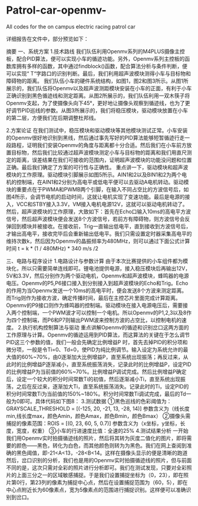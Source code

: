 # Patrol-car-openmv-
All codes for the on campus electric racing patrol car

详细报告在文件中，部分预览如下：

摘要
一、系统方案
1.技术路线
    我们队伍利用Openmv系列的M4PLUS摄像主控板，配合PID算法，便可以实现小车的循迹功能。另外，Openmv系列主控板的函数库拥有多样的函数，其中通过findblock()函数，配合算法分析与条件判断，便可以实现“ T“字路口的识别判断。最后，我们利用超声波模块测得小车与目标物和障碍物的距离。
    我们队伍小车的硬件系统结构，如图1，图2和图3所示。从图1所展示的，我们队伍将Openmv以及超声波测距模块安装在小车的正面，有利于小车正确识别到黑色循迹线和测定距离。从图2所展示的，我们队伍利用一双木筷子将Openmv支起，为了使摄像头向下45°，更好地让摄像头观察到循迹线，也为了更好调节PID巡线的参数。从图3所展示的，我们将稳压模块，驱动模块放置在小车的第二层，方便我们在后期调整杜邦线。

2.方案论证
    在我们测试中，稳压模块和驱动模块等其他模块测试正常。小车安装的Openmv很好地识别到黑线，然后通过事先写好的PID算法能够短暂循迹行走一段路程，证明我们安装Openmv的角度与距离都十分合适。然后我们在小车前方放置目标物，然后我们比较通过超声波模块测定小车与目标物的距离和我们用直尺测定的距离，误差结果在我们可接收的范围内，证明超声波模块的功能没问题和位置正确。最后我们确定了方案的可行性与正确性。
    重点讲一下，驱动模块和超声波模块的工作原理。驱动模块引脚展示如图5所示。AIN1和2以及BIN1和2为两个电机的控制端，在AIN1和2分别为高电平或低电平便可以去驱动A电机转动。驱动模块的重要点在于PWMA和PWMB两个引脚，在输入不同占空比的方波信号后，如图4所示，会调节电机的启动时间，这就让电机实现了变速功能。最后是电源的接入，VCC和STBY接入3.3V，VM接入电机电源12V，这就可以驱动电机转动了。
    然后，超声波模块的工作原理，大致如下：首先在Echo口输入10ms的高电平方波信号，然后超声波模块便会发送8个方波信号，若前方有障碍物，则方波信号会反弹回到模块并被接收。在接收前，Trig一直输出低电平，直到接收到方波信号后，才输出高电平，接收完毕后会重新输出低电平。我们只需设置定时器采集高电平的维持次数k，然后因为Openmv的晶振频率为480MHz，则可以通过下面公式计算时间
t = k * (1 / 480MHz) * 340 m/s /2

三、电路与程序设计
1.电路设计与参数计算
由于本次比赛提供的小车组件都为模块化，所以只需要简单连线即可。锂电池提供电源，接入稳压模块后再输出12V，5V和3.3V，然后分别作为两个驱动电机，Openmv和超声波模块，蜂鸣器的电源电压。Openmv的P5,P6接口接入到分别接入到超声波模块的Echo和Trig。Echo的作用为当Openmv发送一个10ms的高电平时，便会发送8个方波来测定距离。而Trig则作为接收方波，确定传播时间，最后在主控芯片里面完成计算距离。Openmv的P9接口则作为蜂鸣器的控制端。驱动模块在接入电源电压后，需要接入两个控制端，一个PWM波才可以控制一个电机。所以Openmv的P1,2,3以及8作为四个控制端，而P6和P7则输出PWM波来控制方波的占空比，以控制电机的速度。
2.执行机构控制算法与驱动
重点讲解Openmv的循迹和识别岔口这两方面的工作原理与计算。Openmv的循迹运用到PID算法，而这算法的关键在于怎么调节PID这三个参数的值，我们一般会先确定比例增益P 时，首先去掉PID的积分项和微分项，一般是令Ti=0、Td=0，使PID为纯比例调节。输入设定为系统允许的最大值的60%~70%，由0逐渐加大比例增益P，直至系统出现振荡；再反过来，从此时的比例增益P逐渐减小，直至系统振荡消失，记录此时的比例增益P，设定PID的比例增益P为当前值的60%~70%。比例增益P调试完成。然后比例增益P确定后，设定一个较大的积分时间常数Ti的初值，然后逐渐减小Ti，直至系统出现振荡，之后在反过来，逐渐加大Ti，直至系统振荡消失。记录此时的Ti，设定PID的积分时间常数Ti为当前值的150%~180%。积分时间常数Ti调试完成，最后的Td一般为0即可。具体代码如下图8：
3.测试数据
①黑色巡线的色彩阈值为：GRAYSCALE_THRESHOLD = [(-125, 20, -21, 13, -28, 14)]
	参数含义为（线长度min,线长度max，颜色Amin，颜色Amax，颜色Bmin，颜色Bmax）
②摄像头需捕捉的像素范围：ROIS = [(0, 23, 60, 5, 0.7)]
参数含义为（x坐标，y坐标，长度，宽度，权重）
③小车的行进速度比值：全速的25%
4.测试结果分析
一开始我们用Openmv实时拍摄循迹线的照片，然后将其转为灰度二值化的图片，即将需要的颜色——黑色，转化为白色，而其他颜色则转为为黑色。我们在网上查阅到准确的黑色阈值，即-21<A<13，-28<B<14。这样在摄像头显示的便是清晰的跑道
然后，岔口识别的分析，我们也是用的Openmv实时拍摄循迹线的照片，但与前面不同的是，这次只需对全彩的照片进行分析即可。我们在测试发现，只要对全彩照片的上面三分之一的区域敏感捕捉。于是我们设置捕捉坐标为（0，23），即在照片第0行，第23列的像素为捕捉中心点，然后在设置捕捉范围为（60，5），即在中心点附近长为60像素点，宽为5像素点的范围进行捕捉识别。这样便可以准确识别到岔口。
